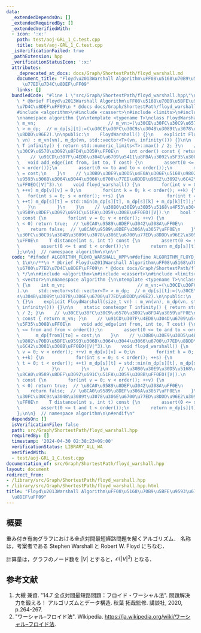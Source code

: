 ```yaml
---
data:
  _extendedDependsOn: []
  _extendedRequiredBy: []
  _extendedVerifiedWith:
  - icon: ':x:'
    path: test/aoj-GRL_1_C.test.cpp
    title: test/aoj-GRL_1_C.test.cpp
  _isVerificationFailed: true
  _pathExtension: hpp
  _verificationStatusIcon: ':x:'
  attributes:
    _deprecated_at_docs: docs/Graph/ShortestPath/floyd_warshall.md
    document_title: "Floyd\u2013Warshall Algorithm\uFF08\u5168\u70B9\u5BFE\u9593\u6700\
      \u77ED\u7D4C\u8DEF\uFF09"
    links: []
  bundledCode: "#line 1 \"src/Graph/ShortestPath/floyd_warshall.hpp\"\n\n\n\n/**\n\
    \ * @brief Floyd\u2013Warshall Algorithm\uFF08\u5168\u70B9\u5BFE\u9593\u6700\u77ED\
    \u7D4C\u8DEF\uFF09\n * @docs docs/Graph/ShortestPath/floyd_warshall.md\n */\n\n\
    #include <algorithm>\n#include <cassert>\n#include <limits>\n#include <vector>\n\
    \nnamespace algorithm {\n\ntemplate <typename T>\nclass FloydWarshall {\n    int\
    \ m_vn;                           // m_vn:=(\u30CE\u30FC\u30C9\u6570).\n    std::vector<std::vector<T>\
    \ > m_dp;  // m_dp[s][t]:=(\u30CE\u30FC\u30C9s\u304B\u3089t\u3078\u306E\u6700\u77ED\
    \u8DDD\u96E2).\n\npublic:\n    FloydWarshall() {}\n    explicit FloydWarshall(size_t\
    \ vn) : m_vn(vn), m_dp(vn, std::vector<T>(vn, infinity())) {}\n\n    static constexpr\
    \ T infinity() { return std::numeric_limits<T>::max() / 2; }\n    // \u30CE\u30FC\
    \u30C9\u6570\u3092\u8FD4\u3059\uFF0E\n    int order() const { return m_vn; }\n\
    \    // \u91CD\u307F\u4ED8\u304D\u6709\u5411\u8FBA\u3092\u5F35\u308B\uFF0E\n \
    \   void add_edge(int from, int to, T cost) {\n        assert(0 <= from and from\
    \ < order());\n        assert(0 <= to and to < order());\n        m_dp[from][to]\
    \ = cost;\n    }\n    // \u30B0\u30E9\u30D5\u4E0A\u306E\u5168\u9802\u70B9\u5BFE\
    \u9593\u306B\u3064\u3044\u3066\u6700\u77ED\u8DDD\u96E2\u3092\u6C42\u3081\u308B\
    \uFF0EO(|V|^3).\n    void floyd_warshall() {\n        for(int v = 0; v < order();\
    \ ++v) m_dp[v][v] = 0;\n        for(int k = 0; k < order(); ++k) {\n         \
    \   for(int s = 0; s < order(); ++s) {\n                for(int t = 0; t < order();\
    \ ++t) m_dp[s][t] = std::min(m_dp[s][t], m_dp[s][k] + m_dp[k][t]);\n         \
    \   }\n        }\n    }\n    // \u30B0\u30E9\u30D5\u5168\u4F53\u304B\u3089\u8CA0\
    \u9589\u8DEF\u3092\u691C\u51FA\u3059\u308B\uFF0EO(|V|).\n    bool find_negative_cycle()\
    \ const {\n        for(int v = 0; v < order(); ++v) {\n            if(m_dp[v][v]\
    \ < 0) return true;  // \u8CA0\u9589\u8DEF\u3042\u308A\uFF0E\n        }\n    \
    \    return false;  // \u8CA0\u9589\u8DEF\u306A\u3057\uFF0E\n    }\n    // \u30CE\
    \u30FC\u30C9s\u304B\u3089t\u3078\u306E\u6700\u77ED\u8DDD\u96E2\u3092\u8FD4\u3059\
    \uFF0E\n    T distance(int s, int t) const {\n        assert(0 <= s and s < order());\n\
    \        assert(0 <= t and t < order());\n        return m_dp[s][t];\n    }\n\
    };\n\n}  // namespace algorithm\n\n\n"
  code: "#ifndef ALGORITHM_FLOYD_WARSHALL_HPP\n#define ALGORITHM_FLOYD_WARSHALL_HPP\
    \ 1\n\n/**\n * @brief Floyd\u2013Warshall Algorithm\uFF08\u5168\u70B9\u5BFE\u9593\
    \u6700\u77ED\u7D4C\u8DEF\uFF09\n * @docs docs/Graph/ShortestPath/floyd_warshall.md\n\
    \ */\n\n#include <algorithm>\n#include <cassert>\n#include <limits>\n#include\
    \ <vector>\n\nnamespace algorithm {\n\ntemplate <typename T>\nclass FloydWarshall\
    \ {\n    int m_vn;                           // m_vn:=(\u30CE\u30FC\u30C9\u6570\
    ).\n    std::vector<std::vector<T> > m_dp;  // m_dp[s][t]:=(\u30CE\u30FC\u30C9\
    s\u304B\u3089t\u3078\u306E\u6700\u77ED\u8DDD\u96E2).\n\npublic:\n    FloydWarshall()\
    \ {}\n    explicit FloydWarshall(size_t vn) : m_vn(vn), m_dp(vn, std::vector<T>(vn,\
    \ infinity())) {}\n\n    static constexpr T infinity() { return std::numeric_limits<T>::max()\
    \ / 2; }\n    // \u30CE\u30FC\u30C9\u6570\u3092\u8FD4\u3059\uFF0E\n    int order()\
    \ const { return m_vn; }\n    // \u91CD\u307F\u4ED8\u304D\u6709\u5411\u8FBA\u3092\
    \u5F35\u308B\uFF0E\n    void add_edge(int from, int to, T cost) {\n        assert(0\
    \ <= from and from < order());\n        assert(0 <= to and to < order());\n  \
    \      m_dp[from][to] = cost;\n    }\n    // \u30B0\u30E9\u30D5\u4E0A\u306E\u5168\
    \u9802\u70B9\u5BFE\u9593\u306B\u3064\u3044\u3066\u6700\u77ED\u8DDD\u96E2\u3092\
    \u6C42\u3081\u308B\uFF0EO(|V|^3).\n    void floyd_warshall() {\n        for(int\
    \ v = 0; v < order(); ++v) m_dp[v][v] = 0;\n        for(int k = 0; k < order();\
    \ ++k) {\n            for(int s = 0; s < order(); ++s) {\n                for(int\
    \ t = 0; t < order(); ++t) m_dp[s][t] = std::min(m_dp[s][t], m_dp[s][k] + m_dp[k][t]);\n\
    \            }\n        }\n    }\n    // \u30B0\u30E9\u30D5\u5168\u4F53\u304B\u3089\
    \u8CA0\u9589\u8DEF\u3092\u691C\u51FA\u3059\u308B\uFF0EO(|V|).\n    bool find_negative_cycle()\
    \ const {\n        for(int v = 0; v < order(); ++v) {\n            if(m_dp[v][v]\
    \ < 0) return true;  // \u8CA0\u9589\u8DEF\u3042\u308A\uFF0E\n        }\n    \
    \    return false;  // \u8CA0\u9589\u8DEF\u306A\u3057\uFF0E\n    }\n    // \u30CE\
    \u30FC\u30C9s\u304B\u3089t\u3078\u306E\u6700\u77ED\u8DDD\u96E2\u3092\u8FD4\u3059\
    \uFF0E\n    T distance(int s, int t) const {\n        assert(0 <= s and s < order());\n\
    \        assert(0 <= t and t < order());\n        return m_dp[s][t];\n    }\n\
    };\n\n}  // namespace algorithm\n\n#endif\n"
  dependsOn: []
  isVerificationFile: false
  path: src/Graph/ShortestPath/floyd_warshall.hpp
  requiredBy: []
  timestamp: '2024-04-30 02:38:23+09:00'
  verificationStatus: LIBRARY_ALL_WA
  verifiedWith:
  - test/aoj-GRL_1_C.test.cpp
documentation_of: src/Graph/ShortestPath/floyd_warshall.hpp
layout: document
redirect_from:
- /library/src/Graph/ShortestPath/floyd_warshall.hpp
- /library/src/Graph/ShortestPath/floyd_warshall.hpp.html
title: "Floyd\u2013Warshall Algorithm\uFF08\u5168\u70B9\u5BFE\u9593\u6700\u77ED\u7D4C\
  \u8DEF\uFF09"
---
```

## 概要

重み付き有向グラフにおける全点対間最短経路問題を解くアルゴリズム．
名称は，考案者である Stephen Warshall と Robert W. Floyd にちなむ．

計算量は，グラフのノード数を $\lvert V \rvert$ とすると，$\mathcal{O}(\lvert V \rvert ^3)$ となる．


## 参考文献

1. 大槻 兼資. "14.7 全点対間最短路問題：フロイド・ワーシャル法". 問題解決力を鍛える！ アルゴリズムとデータ構造. 秋葉 拓哉監修. 講談社, 2020, p.264-267. 
1. "ワーシャル–フロイド法". Wikipedia. <https://ja.wikipedia.org/wiki/ワーシャル–フロイド法>.
